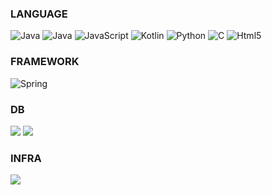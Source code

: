 

### LANGUAGE
<img alt="Java" src="https://img.shields.io/badge/Java-007396?style=for-the-badge&logo=Java&logoColor=white"/>
<img alt="Java" src="https://img.shields.io/badge/Java-%23ED8B00.svg?style=for-the-badge&logo=Java&logoColor=white"/> <img alt="JavaScript" src="https://img.shields.io/badge/javascript-%23323330.svg?style=for-the-badge&logo=javascript&logoColor=%23F7DF1E"/>
<img alt="Kotlin" src="https://img.shields.io/badge/kotlin-%237F52FF.svg?style=for-the-badge&logo=kotlin&logoColor=white"/>
<img alt="Python" src="https://img.shields.io/badge/Python-FFD43B?style=for-the-badge&logo=python&logoColor=blue">
<img alt="C" src="https://img.shields.io/badge/C-00599C?style=for-the-badge&logo=c&logoColor=white">

<img alt="Html5" src="https://img.shields.io/badge/HTML5-E34F26?style=for-the-badge&logo=HTML5&logoColor=white"/> 

### FRAMEWORK

<img alt="Spring" src="https://img.shields.io/badge/spring-%236DB33F.svg?style=for-the-badge&logo=spring&logoColor=white"/>

### DB

<img src="https://img.shields.io/badge/oracle-F80000?style=for-the-badge&logo=oracle&logoColor=white"> <img src="https://img.shields.io/badge/mysql-4479A1?style=for-the-badge&logo=mysql&logoColor=white">

### INFRA

<img src="https://img.shields.io/badge/linux-FCC624?style=for-the-badge&logo=linux&logoColor=black">


